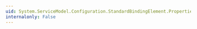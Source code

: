 ```yaml
---
uid: System.ServiceModel.Configuration.StandardBindingElement.Properties
internalonly: False
---
```

